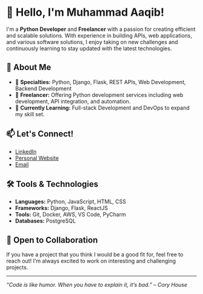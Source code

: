# 👋 Hello, I'm Muhammad Aaqib!

I'm a **Python Developer** and **Freelancer** with a passion for creating efficient and scalable solutions. With experience in building APIs, web applications, and various software solutions, I enjoy taking on new challenges and continuously learning to stay updated with the latest technologies.

## 🚀 About Me

- 🌟 **Specialties:** Python, Django, Flask, REST APIs, Web Development, Backend Development
- 💼 **Freelancer:** Offering Python development services including web development, API integration, and automation.
- 🌱 **Currently Learning:** Full-stack Development and DevOps to expand my skill set.

## 📫 Let's Connect!

- [LinkedIn](https://www.linkedin.com/in/maaqibsoomro/)
- [Personal Website](https://maaqib.com)
- [Email](mailto:soomroaaqib55@example.com)

## 🛠️ Tools & Technologies

- **Languages:** Python, JavaScript, HTML, CSS
- **Frameworks:** Django, Flask, ReactJS
- **Tools:** Git, Docker, AWS, VS Code, PyCharm
- **Databases:** PostgreSQL

## 🤝 Open to Collaboration

If you have a project that you think I would be a good fit for, feel free to reach out! I'm always excited to work on interesting and challenging projects.

---

_“Code is like humor. When you have to explain it, it’s bad.” – Cory House_
